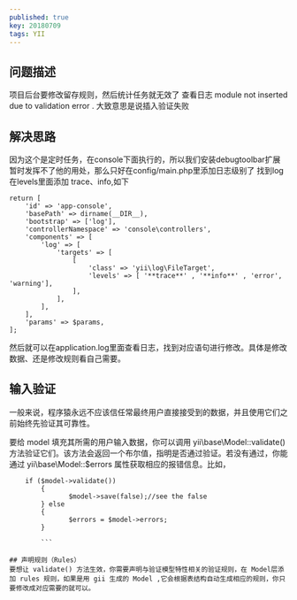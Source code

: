 ```yaml
---
published: true
key: 20180709
tags: YII
---
```

## 问题描述
项目后台要修改留存规则，然后统计任务就无效了
查看日志 module not inserted due to validation error .
大致意思是说插入验证失败
## 解决思路

<!--more-->

因为这个是定时任务，在console下面执行的，所以我们安装debugtoolbar扩展暂时发挥不了他的用处，那么只好在config/main.php里添加日志级别了
找到log 在levels里面添加 trace、info,如下

``` 
return [
    'id' => 'app-console',
    'basePath' => dirname(__DIR__),
    'bootstrap' => ['log'],
    'controllerNamespace' => 'console\controllers',
    'components' => [
        'log' => [
            'targets' => [
                [
                    'class' => 'yii\log\FileTarget',
                    'levels' => [ '**trace**' , '**info**' , 'error', 'warning'],
                ],
            ],
        ],
    ],
    'params' => $params,
];
```

然后就可以在application.log里面查看日志，找到对应语句进行修改。具体是修改数据、还是修改规则看自己需要。
## 输入验证
一般来说，程序猿永远不应该信任常最终用户直接接受到的数据，并且使用它们之前始终先验证其可靠性。

要给 model 填充其所需的用户输入数据，你可以调用 yii\base\Model::validate() 方法验证它们。该方法会返回一个布尔值，指明是否通过验证。若没有通过，你能通过 yii\base\Model::$errors 属性获取相应的报错信息。比如，

```  		
	if ($model->validate())
		{
               $model->save(false);//see the false
        } else
        {
               $errors = $model->errors;
        }
        
        ```
        
## 声明规则（Rules）
要想让 validate() 方法生效，你需要声明与验证模型特性相关的验证规则，在 Model层添加 rules 规则，如果是用 gii 生成的 Model ,它会根据表结构自动生成相应的规则，你只要修改成对应需要的就可以。
